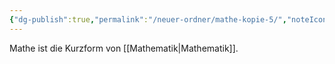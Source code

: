```yaml
---
{"dg-publish":true,"permalink":"/neuer-ordner/mathe-kopie-5/","noteIcon":""}
---
```


Mathe ist die Kurzform von [[Mathematik\|Mathematik]].